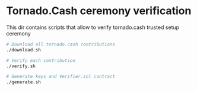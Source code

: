 # Tornado.Cash ceremony verification

This dir contains scripts that allow to verify tornado.cash trusted setup ceremony

```sh
# Download all tornado.cash contributions
./download.sh

# Verify each contribution
./verify.sh

# Generate keys and Verifier.sol contract
./generate.sh
```